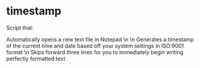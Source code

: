 # timestamp

Script that: 

Automatically opens a new text file in Notepad \n
\n Generates a timestamp of the current time and date based off your system settings in ISO:9001 format
\n Skips forward three lines for you to immediately begin writing perfectly formatted text
